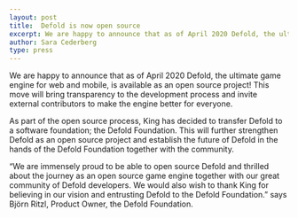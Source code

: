 ```yaml
---
layout: post
title:  Defold is now open source
excerpt: We are happy to announce that as of April 2020 Defold, the ultimate game engine for web and mobile, is available as an open source project!
author: Sara Cederberg
type: press
---
```


We are happy to announce that as of April 2020 Defold, the ultimate game engine for web and mobile, is available as an open source project! This move will bring transparency to the development process and invite external contributors to make the engine better for everyone.

As part of the open source process, King has decided to transfer Defold to a software foundation; the Defold Foundation. This will further strengthen Defold as an open source project and establish the future of Defold in the hands of the Defold Foundation together with the community.

“We are immensely proud to be able to open source Defold and thrilled about the journey as an open source game engine together with our great community of Defold developers. We would also wish to thank King for believing in our vision and entrusting Defold to the Defold Foundation.” says Björn Ritzl, Product Owner, the Defold Foundation.
